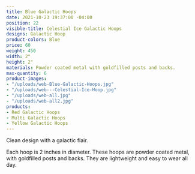 ```yaml
---
title: Blue Galactic Hoops
date: 2021-10-23 19:37:00 -04:00
position: 22
visible-title: Celestial Ice Galactic Hoops
designs: Galactic Hoop
product-colors: Blue
price: 60
weight: 450
width: 2"
height: 2"
materials: Powder coated metal with goldfilled posts and backs.
max-quantity: 6
product-images:
- "/uploads/web-Blue-Galactic-Hoops.jpg"
- "/uploads/web---Celestial-Ice-Hoop.jpg"
- "/uploads/web-all.jpg"
- "/uploads/web-all2.jpg"
products:
- Red Galactic Hoops
- Multi Galactic Hoops
- Yellow Galactic Hoops
---
```


Clean design with a galactic flair.

Each hoop is 2 inches in diameter. These hoops are powder coated metal, with goldfilled posts and backs. They are lightweight and easy to wear all day.